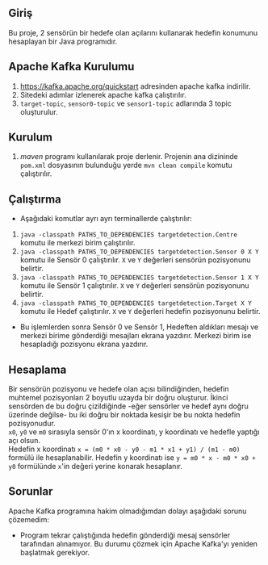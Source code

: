 ## Giriş
Bu proje, 2 sensörün bir hedefe olan açılarını kullanarak hedefin konumunu hesaplayan bir Java programıdır.

## Apache Kafka Kurulumu
1. https://kafka.apache.org/quickstart adresinden apache kafka indirilir.
2. Sitedeki adımlar izlenerek apache kafka çalıştırılır.
3. ```target-topic```, ```sensor0-topic``` ve ```sensor1-topic``` adlarında 3 topic oluşturulur.

## Kurulum
1. *maven* programı kullanılarak proje derlenir. Projenin ana dizininde ```pom.xml``` dosyasının bulunduğu yerde ```mvn clean compile``` komutu çalıştırılır.

## Çalıştırma
- Aşağıdaki komutlar ayrı ayrı terminallerde çalıştırılır:
1. ```java -classpath PATHS_TO_DEPENDENCIES targetdetection.Centre``` komutu ile merkezi birim çalıştırılır.
2. ```java -classpath PATHS_TO_DEPENDENCIES targetdetection.Sensor 0 X Y``` komutu ile Sensör 0 çalıştırılır.
```X``` ve ```Y``` değerleri sensörün pozisyonunu belirtir.
3. ```java -classpath PATHS_TO_DEPENDENCIES targetdetection.Sensor 1 X Y``` komutu ile Sensör 1 çalıştırılır.
```X``` ve ```Y``` değerleri sensörün pozisyonunu belirtir.
4. ```java -classpath PATHS_TO_DEPENDENCIES targetdetection.Target X Y``` komutu ile Hedef çalıştırılır.
```X``` ve ```Y``` değerleri hedefin pozisyonunu belirtir.
- Bu işlemlerden sonra Sensör 0 ve Sensör 1, Hedeften aldıkları mesajı ve merkezi birime gönderdiği mesajları 
ekrana yazdırır. Merkezi birim ise hesapladığı pozisyonu ekrana yazdırır.

## Hesaplama
Bir sensörün pozisyonu ve hedefe olan açısı bilindiğinden, hedefin muhtemel pozisyonları 2 boyutlu uzayda
bir doğru oluşturur. İkinci sensörden de bu doğru çizildiğinde -eğer sensörler ve hedef aynı doğru üzerinde
değilse- bu iki doğru bir noktada kesişir be bu nokta hedefin pozisyonudur.\
```x0```, ```y0``` ve ```m0``` sırasıyla sensör 0'ın x koordinatı, y koordinatı ve hedefle yaptığı açı olsun.\
Hedefin x koordinatı ```x = (m0 * x0 - y0 - m1 * x1 + y1) / (m1 - m0)``` formülü ile hesaplanabilir.
Hedefin y koordinatı ise ```y = m0 * x - m0 * x0 + y0``` formülünde ```x```'in değeri yerine konarak hesaplanır.

## Sorunlar
Apache Kafka programına hakim olmadığımdan dolayı aşağıdaki sorunu çözemedim:

- Program tekrar çalıştığında hedefin gönderdiği mesaj sensörler tarafından alınamıyor.
Bu durumu çözmek için Apache Kafka'yı yeniden başlatmak gerekiyor. 

